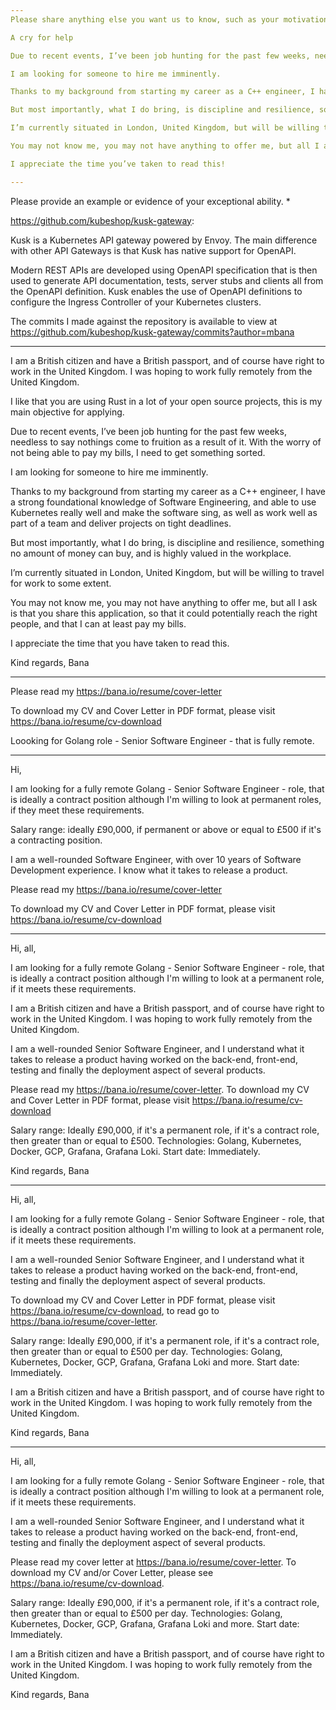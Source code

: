 ```yaml
---
Please share anything else you want us to know, such as your motivation to apply or additional context for your application.

A cry for help

Due to recent events, I’ve been job hunting for the past few weeks, needless to say nothings come to fruition as a result of it. With the worry of not being able to pay my bills, I need to get something sorted.

I am looking for someone to hire me imminently.

Thanks to my background from starting my career as a C++ engineer, I have a strong foundational knowledge of Software Engineering, and able to use Kubernetes really well and make the software sing, as well as work well as part of a team and deliver projects on tight deadlines.

But most importantly, what I do bring, is discipline and resilience, something no amount of money can buy, and is highly valued in the workplace.

I’m currently situated in London, United Kingdom, but will be willing to travel for work to some extent.

You may not know me, you may not have anything to offer me, but all I ask is that you share this application, so that it could potentially reach the right people, and that I can at least pay my bills.

I appreciate the time you’ve taken to read this!

---
```


Please provide an example or evidence of your exceptional ability. *

https://github.com/kubeshop/kusk-gateway:

Kusk is a Kubernetes API gateway powered by Envoy. The main difference with other API Gateways is that Kusk has native support for OpenAPI.

Modern REST APIs are developed using OpenAPI specification that is then used to generate API documentation, tests, server stubs and clients all from the OpenAPI definition. Kusk enables the use of OpenAPI definitions to configure the Ingress Controller of your Kubernetes clusters.

The commits I made against the repository is available to view at https://github.com/kubeshop/kusk-gateway/commits?author=mbana

---

I am a British citizen and have a British passport, and of course have right to work in the United Kingdom. I was hoping to work fully remotely from the United Kingdom.

I like that you are using Rust in a lot of your open source projects, this is my main objective for applying.

Due to recent events, I’ve been job hunting for the past few weeks, needless to say nothings come to fruition as a result of it. With the worry of not being able to pay my bills, I need to get something sorted.

I am looking for someone to hire me imminently.

Thanks to my background from starting my career as a C++ engineer, I have a strong foundational knowledge of Software Engineering, and able to use Kubernetes really well and make the software sing, as well as work well as part of a team and deliver projects on tight deadlines.

But most importantly, what I do bring, is discipline and resilience, something no amount of money can buy, and is highly valued in the workplace.

I’m currently situated in London, United Kingdom, but will be willing to travel for work to some extent.

You may not know me, you may not have anything to offer me, but all I ask is that you share this application, so that it could potentially reach the right people, and that I can at least pay my bills.

I appreciate the time that you have taken to read this.

Kind regards,
Bana

---

Please read my https://bana.io/resume/cover-letter

To download my CV and Cover Letter in PDF format, please visit https://bana.io/resume/cv-download

Loooking for Golang role - Senior Software Engineer - that is fully remote.

---

Hi,

I am looking for a fully remote Golang - Senior Software Engineer - role, that is ideally a contract position although I'm willing to look at permanent roles, if they meet these requirements.

Salary range: ideally £90,000, if permanent or above or equal to £500 if it's a contracting position.

I am a well-rounded Software Engineer, with over 10 years of Software Development experience. I know what it takes to release a product.

Please read my https://bana.io/resume/cover-letter

To download my CV and Cover Letter in PDF format, please visit https://bana.io/resume/cv-download

---

Hi, all,

I am looking for a fully remote Golang - Senior Software Engineer - role, that is ideally a contract position although I'm willing to look at a permanent role, if it meets these requirements.

I am a British citizen and have a British passport, and of course have right to work in the United Kingdom. I was hoping to work fully remotely from the United Kingdom.

I am a well-rounded Senior Software Engineer, and I understand what it takes to release a product having worked on the back-end, front-end, testing and finally the deployment aspect of several products.

Please read my https://bana.io/resume/cover-letter. To download my CV and Cover Letter in PDF format, please visit https://bana.io/resume/cv-download

Salary range: Ideally £90,000, if it's a permanent role, if it's a contract role, then greater than or equal to £500.
Technologies: Golang, Kubernetes, Docker, GCP, Grafana, Grafana Loki.
Start date: Immediately.

Kind regards,
Bana

---

Hi, all,

I am looking for a fully remote Golang - Senior Software Engineer - role, that is ideally a contract position although I'm willing to look at a permanent role, if it meets these requirements.

I am a well-rounded Senior Software Engineer, and I understand what it takes to release a product having worked on the back-end, front-end, testing and finally the deployment aspect of several products.

To download my CV and Cover Letter in PDF format, please visit https://bana.io/resume/cv-download, to read go to https://bana.io/resume/cover-letter.

Salary range: Ideally £90,000, if it's a permanent role, if it's a contract role, then greater than or equal to £500 per day.
Technologies: Golang, Kubernetes, Docker, GCP, Grafana, Grafana Loki and more.
Start date: Immediately.

I am a British citizen and have a British passport, and of course have right to work in the United Kingdom. I was hoping to work fully remotely from the United Kingdom.

Kind regards,
Bana

---

Hi, all,

I am looking for a fully remote Golang - Senior Software Engineer - role, that is ideally a contract position although I'm willing to look at a permanent role, if it meets these requirements.

I am a well-rounded Senior Software Engineer, and I understand what it takes to release a product having worked on the back-end, front-end, testing and finally the deployment aspect of several products.

Please read my cover letter at https://bana.io/resume/cover-letter. To download my CV and/or Cover Letter, please see https://bana.io/resume/cv-download.

Salary range: Ideally £90,000, if it's a permanent role, if it's a contract role, then greater than or equal to £500 per day.
Technologies: Golang, Kubernetes, Docker, GCP, Grafana, Grafana Loki and more.
Start date: Immediately.

I am a British citizen and have a British passport, and of course have right to work in the United Kingdom. I was hoping to work fully remotely from the United Kingdom.

Kind regards,
Bana
